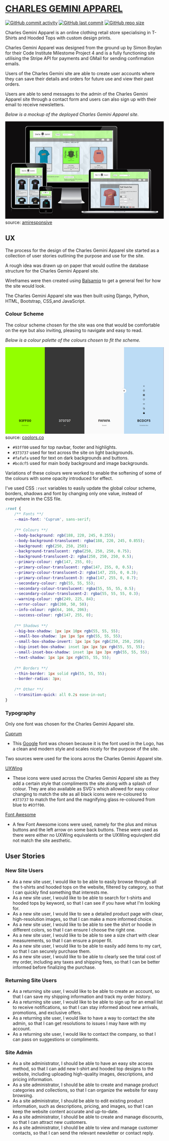 # [CHARLES GEMINI APPAREL](https://charles-gemini-apparel-6a23d410a6ee.herokuapp.com)

[![GitHub commit activity](https://img.shields.io/github/commit-activity/t/boderg/charles-gemini-apparel)](https://github.com/boderg/charles-gemini-apparel/commits/main)
[![GitHub last commit](https://img.shields.io/github/last-commit/boderg/charles-gemini-apparel)](https://github.com/boderg/charles-gemini-apparel/commits/main)
[![GitHub repo size](https://img.shields.io/github/repo-size/boderg/charles-gemini-apparel)](https://github.com/boderg/charles-gemini-apparel)

Charles Gemini Apparel is an online clothing retail store specialising in T-Shirts and Hooded Tops with custom design prints.

Charles Gemini Apparel was designed from the ground up by Simon Boylan for their Code Institute Milestome Project 4 and is a fully functioning site utilising the Stripe API for payments and GMail for sending confirmation emails.

Users of the Charles Gemini site are able to create user accounts where they can save their details and orders for future use and view their past orders.

Users are able to send messages to the admin of the Charles Gemini Apparel site through a contact form and users can also sign up with their email to receive newsletters.

*Below is a mockup of the deployed Charles Gemini Apparel site.*

![screenshot](documentation/mockup.png)
source: [amiresponsive](https://ui.dev/amiresponsive?url=https://charles-gemini-apparel-6a23d410a6ee.herokuapp.com)

## UX

The process for the design of the Charles Gemini Apparel site started as a collection of user stories outlining the purpose and use for the site.

A rough idea was drawn up on paper that would outline the database structure for the Charles Gemini Apparel site.

Wireframes were then created using [Balsamiq](https://balsamiq.com/) to get a general feel for how the site would look.

The Charles Gemini Apparel site was then built using Django, Python, HTML, Bootstrap, CSS,and JavaScript.

### Colour Scheme

The colour scheme chosen for the site was one that would be comfortable on the eye but also inviting, pleasing to navigate and easy to read.

*Below is a colour palette of the colours chosen to fit the scheme.*

![screenshot](documentation/colour_palette.png)
source: [coolors.co](https://coolors.co/93ff00-373737-fafafa-bcdcf5)

- `#93ff00` used for top navbar, footer and highlights.
- `#373737` used for text across the site on light backgrounds.
- `#fafafa` used for text on dark backgrounds and buttons.
- `#bcdcf5` used for main body background and image backgrounds.

Variations of these colours were worked to enable the softening of some of the colours with some opacity introduced for effect.

I've used CSS `:root` variables to easily update the global colour scheme, borders, shadows and font by changing only one value, instead of everywhere in the CSS file.

```CSS
:root {
    /** Fonts **/
    --main-font: 'Cuprum', sans-serif;

    /** Colours **/
    --body-background: rgb(188, 220, 245, 0.255);
    --body-background-translucent: rgba(188, 220, 245, 0.855);
    --background: rgb(250, 250, 250);
    --background-translucent: rgba(250, 250, 250, 0.75);
    --background-translucent-2: rgba(250, 250, 250, 0.5);
    --primary-colour: rgb(147, 255, 0);
    --primary-colour-translucent: rgba(147, 255, 0, 0.5);
    --primary-colour-translucent-2: rgba(147, 255, 0, 0.3);
    --primary-colour-translucent-3: rgba(147, 255, 0, 0.7);
    --secondary-colour: rgb(55, 55, 55);
    --secondary-colour-translucent: rgba(55, 55, 55, 0.5);
    --secondary-colour-translucent-2: rgba(55, 55, 55, 0.3);
    --warning-colour: rgb(249, 225, 84);
    --error-colour: rgb(200, 50, 50);
    --info-colour: rgb(64, 166, 206);
    --success-colour: rgb(147, 255, 0);

    /** Shadows **/
    --big-box-shadow: 1px 1px 10px rgb(55, 55, 55);
    --small-box-shadow: 1px 1px 5px rgb(55, 55, 55);
    --small-box-shadow-invert: 1px 1px 5px rgb(250, 250, 250);
    --big-inset-box-shadow: inset 1px 1px 5px rgb(55, 55, 55);
    --small-inset-box-shadow: inset 1px 1px 3px rgb(55, 55, 55);
    --text-shadow: 1px 1px 1px rgb(55, 55, 55);

    /** Borders **/
    --thin-border: 1px solid rgb(55, 55, 55);
    --border-radius: 3px;

    /** Other **/
    --transition-quick: all 0.2s ease-in-out;
}
```

### Typography

Only one font was chosen for the Charles Gemini Apparel site.

[Cuprum](https://fonts.googleapis.com/css2?family=Cuprum:ital,wght@0,400..700;1,400..700&display=swap)

- This [Google](https://fonts.google.com/) font was chosen because it is the font used in the Logo, has a clean and modern style and scales nicely for the purpose of the site.

Two sources were used for the icons acros the Charles Gemini Apparel site.

[UXWing](https://uxwing.com/)

- These icons were used across the Charles Gemini Apparel site as they add a certain style that compliments the site along with a splash of colour. They are also available as SVG's which allowed for easy colour changing to match the site as all black icons were re-coloured to `#373737` to match the font and the magnifying glass re-coloured from blue to `#93ff00`.

[Font Awesome](https://fontawesome.com/)

- A few Font Awesome icons were used, namely for the plus and minus buttons and the left arrow on some back buttons. These were used as there were either no UXWing equivalents or the UXWing equivqlent did not match the site aesthetic.

## User Stories

### New Site Users

- As a new site user, I would like to be able to easily browse through all the t-shirts and hooded tops on the website, filtered by category, so that I can quickly find something that interests me.
- As a new site user, I would like to be able to search for t-shirts and hooded tops by keyword, so that I can see if you have what I'm looking for.
- As a new site user, I would like to see a detailed product page with clear, high-resolution images, so that I can make a more informed choice.
- As a new site user, I would like to be able to see the shirt or hoodie in different colors, so that I can ensure I choose the right one.
- As a new site user, I would like to be able to see a size chart with clear measurements, so that I can ensure a proper fit.
- As a new site user, I would like to be able to easily add items to my cart, so that I can securely purchase them.
- As a new site user, I would like to be able to clearly see the total cost of my order, including any taxes and shipping fees, so that I can be better informed before finalizing the purchase.

### Returning Site Users

- As a returning site user, I would like to be able to create an account, so that I can save my shipping information and track my order history.
- As a returning site user, I would like to be able to sign up for an email list to receive notifications, so that I can stay informed about new arrivals, promotions, and exclusive offers.
- As a returning site user, I would like to have a way to contact the site admin, so that I can get resolutions to issues I may have with my account.
- As a returning site user, I would like to contact the company, so that I can pass on suggestions or compliments.

### Site Admin

- As a site administrator, I should be able to have an easy site access method, so that I can add new t-shirt and hooded top designs to the website, including uploading high-quality images, descriptions, and pricing information.
- As a site administrator, I should be able to create and manage product categories and collections, so that I can organize the website for easy browsing.
- As a site administrator, I should be able to edit existing product information, such as descriptions, pricing, and images, so that I can keep the website content accurate and up-to-date.
- As a site administrator, I should be able to create and manage discounts, so that I can attract new customers.
- As a site administrator, I should be able to view and manage customer contacts, so that I can send the relevant newsletter or contact reply.
